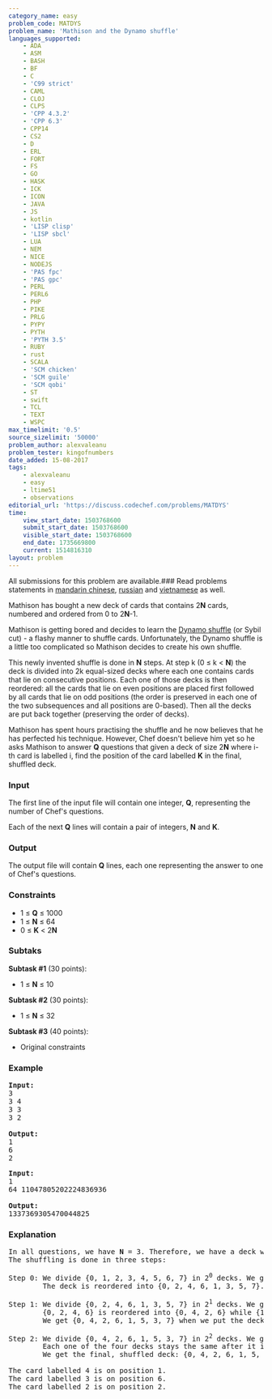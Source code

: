 ```yaml
---
category_name: easy
problem_code: MATDYS
problem_name: 'Mathison and the Dynamo shuffle'
languages_supported:
    - ADA
    - ASM
    - BASH
    - BF
    - C
    - 'C99 strict'
    - CAML
    - CLOJ
    - CLPS
    - 'CPP 4.3.2'
    - 'CPP 6.3'
    - CPP14
    - CS2
    - D
    - ERL
    - FORT
    - FS
    - GO
    - HASK
    - ICK
    - ICON
    - JAVA
    - JS
    - kotlin
    - 'LISP clisp'
    - 'LISP sbcl'
    - LUA
    - NEM
    - NICE
    - NODEJS
    - 'PAS fpc'
    - 'PAS gpc'
    - PERL
    - PERL6
    - PHP
    - PIKE
    - PRLG
    - PYPY
    - PYTH
    - 'PYTH 3.5'
    - RUBY
    - rust
    - SCALA
    - 'SCM chicken'
    - 'SCM guile'
    - 'SCM qobi'
    - ST
    - swift
    - TCL
    - TEXT
    - WSPC
max_timelimit: '0.5'
source_sizelimit: '50000'
problem_author: alexvaleanu
problem_tester: kingofnumbers
date_added: 15-08-2017
tags:
    - alexvaleanu
    - easy
    - ltime51
    - observations
editorial_url: 'https://discuss.codechef.com/problems/MATDYS'
time:
    view_start_date: 1503768600
    submit_start_date: 1503768600
    visible_start_date: 1503768600
    end_date: 1735669800
    current: 1514816310
layout: problem
---
```

All submissions for this problem are available.### Read problems statements in [mandarin chinese](http://www.codechef.com/download/translated/LTIME51/mandarin/MATDYS.pdf), [russian](http://www.codechef.com/download/translated/LTIME51/russian/MATDYS.pdf) and [vietnamese](http://www.codechef.com/download/translated/LTIME51/vietnamese/MATDYS.pdf) as well.

Mathison has bought a new deck of cards that contains 2**N** cards, numbered and ordered from 0 to 2**N**-1.

Mathison is getting bored and decides to learn the [Dynamo shuffle](https://www.youtube.com/watch?v=8T9yeV9oT2o) (or Sybil cut) - a flashy manner to shuffle cards. Unfortunately, the Dynamo shuffle is a little too complicated so Mathison decides to create his own shuffle.

 This newly invented shuffle is done in **N** steps. At step k (0 ≤ k < **N**) the deck is divided into 2k equal-sized decks where each one contains cards that lie on consecutive positions. Each one of those decks is then reordered: all the cards that lie on even positions are placed first followed by all cards that lie on odd positions (the order is preserved in each one of the two subsequences and all positions are 0-based). Then all the decks are put back together (preserving the order of decks).

 Mathison has spent hours practising the shuffle and he now believes that he has perfected his technique. However, Chef doesn't believe him yet so he asks Mathison to answer **Q** questions that given a deck of size 2**N** where i-th card is labelled i, find the position of the card labelled **K** in the final, shuffled deck.

### Input

The first line of the input file will contain one integer, **Q**, representing the number of Chef's questions.

Each of the next **Q** lines will contain a pair of integers, **N** and **K**.

### Output

The output file will contain **Q** lines, each one representing the answer to one of Chef's questions.

### Constraints

- 1 ≤ **Q** ≤ 1000
- 1 ≤ **N** ≤ 64
- 0 ≤ **K** < 2**N**

### Subtaks

**Subtask #1** (30 points):

- 1 ≤ **N** ≤ 10

**Subtask #2** (30 points):

- 1 ≤ **N** ≤ 32

**Subtask #3** (40 points):

- Original constraints

### Example

<pre><b>Input:</b>
3
3 4
3 3
3 2

<b>Output:</b>
1
6
2
</pre>

<pre><b>Input:</b>
1
64 11047805202224836936

<b>Output:</b>
1337369305470044825
</pre>
### Explanation

<pre>
In all questions, we have <b>N</b> = 3. Therefore, we have a deck with 8 cards.
The shuffling is done in three steps:

Step 0: We divide {0, 1, 2, 3, 4, 5, 6, 7} in 2<sup>0</sup> decks. We get only one deck.
        The deck is reordered into {0, 2, 4, 6, 1, 3, 5, 7}.

Step 1: We divide {0, 2, 4, 6, 1, 3, 5, 7} in 2<sup>1</sup> decks. We get two decks: {0, 2, 4, 6} and {1, 3, 5, 7}.
        {0, 2, 4, 6} is reordered into {0, 4, 2, 6} while {1, 3, 5, 7} is reordered into {1, 5, 3, 7}.
        We get {0, 4, 2, 6, 1, 5, 3, 7} when we put the decks back together.

Step 2: We divide {0, 4, 2, 6, 1, 5, 3, 7} in 2<sup>2</sup> decks. We get four decks: {0, 4}, {2, 6}, {1, 5} and {3, 7}.
        Each one of the four decks stays the same after it is reordered (as there are only two elements to reorder).
        We get the final, shuffled deck: {0, 4, 2, 6, 1, 5, 3, 7}.

The card labelled 4 is on position 1.
The card labelled 3 is on position 6.
The card labelled 2 is on position 2.
</pre>